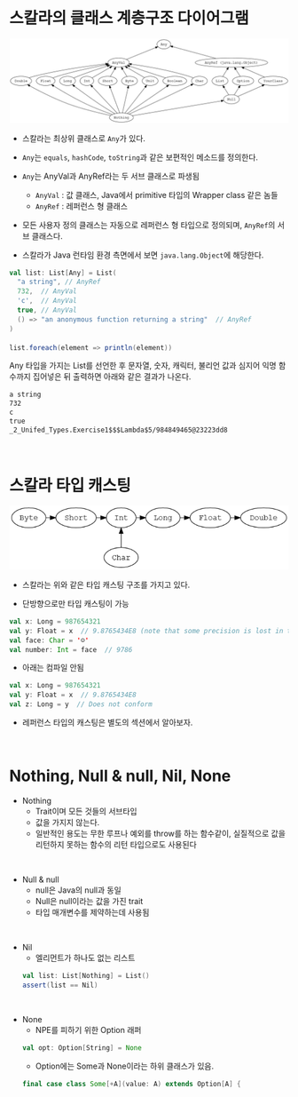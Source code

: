 # 스칼라의 클래스 계층구조 다이어그램
<img src="https://github.com/AgustaRC/Learning-Scala/blob/master/src/main/scala/_2_Unifed_Types/unified-types-diagram.png"/>
</br>

* 스칼라는 최상위 클래스로 ```Any```가 있다.

* ```Any```는 ```equals```, ```hashCode```, ```toString```과 같은 보편적인 메소드를 정의한다.

* ```Any```는 AnyVal과 AnyRef라는 두 서브 클래스로 파생됨
  * ```AnyVal``` : 값 클래스, Java에서 primitive 타입의 Wrapper class 같은 놈들
  * ```AnyRef``` : 레퍼런스 형 클래스

* 모든 사용자 정의 클래스는 자동으로 레퍼런스 형 타입으로 정의되며, ```AnyRef```의 서브 클래스다.

* 스칼라가 Java 런타임 환경 측면에서 보면 ```java.lang.Object```에 해당한다. 

```scala
val list: List[Any] = List(
  "a string", // AnyRef
  732,  // AnyVal
  'c',  // AnyVal
  true, // AnyVal
  () => "an anonymous function returning a string"  // AnyRef
)

list.foreach(element => println(element))
```
Any 타입을 가지는 List를 선언한 후  문자열, 숫자, 캐릭터, 불리언 값과 심지어 익명 함수까지 집어넣은 뒤 출력하면 아래와 같은 결과가 나온다.
```
a string
732
c
true
_2_Unifed_Types.Exercise1$$$Lambda$5/984849465@23223dd8
```

</br>

# 스칼라 타입 캐스팅
<img src="https://github.com/AgustaRC/Learning-Scala/blob/master/src/main/scala/_2_Unifed_Types/type-casting-diagram.png"/>
</br>

* 스칼라는 위와 같은 타입 캐스팅 구조를 가지고 있다.

* 단방향으로만 타입 캐스팅이 가능

```scala
val x: Long = 987654321
val y: Float = x  // 9.8765434E8 (note that some precision is lost in this case)
val face: Char = '☺'
val number: Int = face  // 9786
```
* 아래는 컴파일 안됨
```scala
val x: Long = 987654321
val y: Float = x  // 9.8765434E8
val z: Long = y  // Does not conform
```
* 레퍼런스 타입의 캐스팅은 별도의 섹션에서 알아보자.
</br>

# Nothing, Null & null, Nil, None
* Nothing
  * Trait이며 모든 것들의 서브타입
  * 값을 가지지 않는다.
  * 일반적인 용도는 무한 루프나 예외를 throw를 하는 함수같이, 실질적으로 값을 리턴하지 못하는 함수의 리턴 타입으로도 사용된다
</br>

* Null & null
  * null은 Java의 null과 동일
  * Null은 null이라는 값을 가진 trait
  * 타입 매개변수를 제약하는데 사용됨
</br>

* Nil
  * 엘리먼트가 하나도 없는 리스트
  ```scala
  val list: List[Nothing] = List()
  assert(list == Nil)
  ```
</br>

* None
  * NPE를 피하기 위한 Option 래퍼
  ```scala
  val opt: Option[String] = None
  ```
  * Option에는 Some과 None이라는 하위 클래스가 있음.
  ```scala
  final case class Some[+A](value: A) extends Option[A] {
  ```
